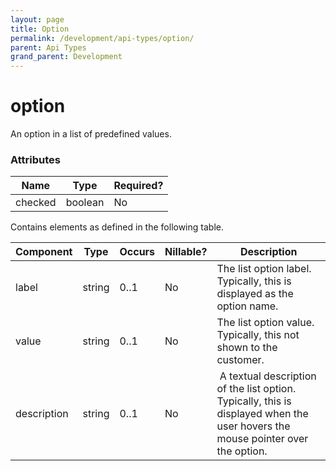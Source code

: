 ```yaml
---
layout: page
title: Option
permalink: /development/api-types/option/
parent: Api Types
grand_parent: Development
---
```




# option 
An option in a list of predefined values.

### Attributes

| Name    | Type    | Required? |
|---------|---------|-----------|
| checked | boolean | No        |

Contains elements as defined in the following table.

| Component   | Type   | Occurs | Nillable? | Description                                                                                                                     |
|-------------|--------|--------|-----------|---------------------------------------------------------------------------------------------------------------------------------|
| label       | string | 0..1   | No        | The list option label. Typically, this is displayed as the option name.                                                         |
| value       | string | 0..1   | No        | The list option value. Typically, this not shown to the customer.                                                               |
| description | string | 0..1   | No        |  A textual description of the list option. Typically, this is displayed when the user hovers the mouse pointer over the option. |


